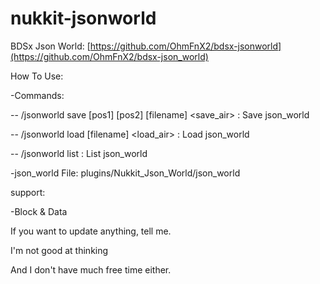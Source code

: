 # nukkit-jsonworld

BDSx Json World: [https://github.com/OhmFnX2/bdsx-jsonworld](https://github.com/OhmFnX2/bdsx-json_world)

How To Use:

-Commands:

-- /jsonworld save [pos1] [pos2] [filename] <save_air> : Save json_world

-- /jsonworld load [filename] <load_air> : Load json_world

-- /jsonworld list : List json_world

  
-json_world File: plugins/Nukkit_Json_World/json_world

support:

-Block & Data

If you want to update anything, tell me.

I'm not good at thinking

And I don't have much free time either.
